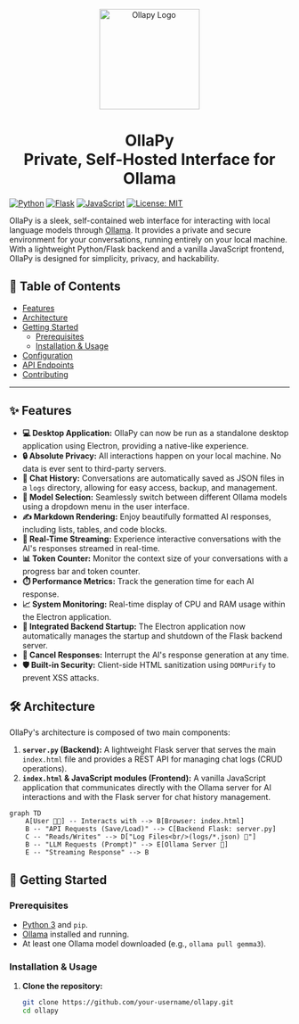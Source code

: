 <p align="center">
    <img src="ollapy-icon.png" alt="Ollapy Logo" width="180" />
</p>

<h1 align="center">OllaPy <br>Private, Self-Hosted Interface for Ollama</h1>


[![Python](https://img.shields.io/badge/Python-3.x-blue.svg)](https://www.python.org/) [![Flask](https://img.shields.io/badge/Flask-2.x-black.svg)](https://flask.palletsprojects.com/) [![JavaScript](https://img.shields.io/badge/JavaScript-ES6-yellow.svg)](https://developer.mozilla.org/en-US/docs/Web/JavaScript) [![License: MIT](https://img.shields.io/badge/License-MIT-green.svg)](https://opensource.org/licenses/MIT)

OllaPy is a sleek, self-contained web interface for interacting with local language models through [Ollama](https://ollama.com/). It provides a private and secure environment for your conversations, running entirely on your local machine. With a lightweight Python/Flask backend and a vanilla JavaScript frontend, OllaPy is designed for simplicity, privacy, and hackability.

## 📖 Table of Contents

- [Features](#-features)
- [Architecture](#-architecture)
- [Getting Started](#-getting-started)
  - [Prerequisites](#prerequisites)
  - [Installation & Usage](#installation--usage)
- [Configuration](#-configuration)
- [API Endpoints](#-api-endpoints)
- [Contributing](#-contributing)

---

## ✨ Features

*   **💻 Desktop Application:** OllaPy can now be run as a standalone desktop application using Electron, providing a native-like experience.
*   **🔒 Absolute Privacy:** All interactions happen on your local machine. No data is ever sent to third-party servers.
*   **💾 Chat History:** Conversations are automatically saved as JSON files in a `logs` directory, allowing for easy access, backup, and management.
*   **🤖 Model Selection:** Seamlessly switch between different Ollama models using a dropdown menu in the user interface.
*   **✍️ Markdown Rendering:** Enjoy beautifully formatted AI responses, including lists, tables, and code blocks.
*   **💨 Real-Time Streaming:** Experience interactive conversations with the AI's responses streamed in real-time.
*   **📊 Token Counter:** Monitor the context size of your conversations with a progress bar and token counter.
*   **⏱️ Performance Metrics:** Track the generation time for each AI response.
*   **📈 System Monitoring:** Real-time display of CPU and RAM usage within the Electron application.
*   **🚀 Integrated Backend Startup:** The Electron application now automatically manages the startup and shutdown of the Flask backend server.
*   **🛑 Cancel Responses:** Interrupt the AI's response generation at any time.
*   **🛡️ Built-in Security:** Client-side HTML sanitization using `DOMPurify` to prevent XSS attacks.

## 🛠️ Architecture

OllaPy's architecture is composed of two main components:

1.  **`server.py` (Backend):** A lightweight Flask server that serves the main `index.html` file and provides a REST API for managing chat logs (CRUD operations).
2.  **`index.html` & JavaScript modules (Frontend):** A vanilla JavaScript application that communicates directly with the Ollama server for AI interactions and with the Flask server for chat history management.

```mermaid
graph TD
    A[User 👨‍💻] -- Interacts with --> B[Browser: index.html]
    B -- "API Requests (Save/Load)" --> C[Backend Flask: server.py]
    C -- "Reads/Writes" --> D["Log Files<br/>(logs/*.json) 📝"]
    B -- "LLM Requests (Prompt)" --> E[Ollama Server 🧠]
    E -- "Streaming Response" --> B
```

## 🚀 Getting Started

### Prerequisites

*   [Python 3](https://www.python.org/downloads/) and `pip`.
*   [Ollama](https://ollama.com/) installed and running.
*   At least one Ollama model downloaded (e.g., `ollama pull gemma3`).

### Installation & Usage

1.  **Clone the repository:**

    ```bash
    git clone https://github.com/your-username/ollapy.git
    cd ollapy
    ```